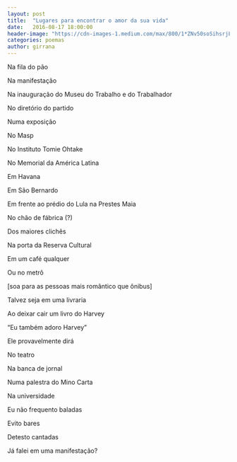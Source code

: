 ```yaml
---
layout: post
title:  "Lugares para encontrar o amor da sua vida"
date:   2016-08-17 18:00:00
header-image: "https://cdn-images-1.medium.com/max/800/1*ZNv50soSihsrjL54GHT7Hg.jpeg"
categories: poemas
author: girrana
---
```

Na fila do pão

Na manifestação

Na inauguração do Museu do Trabalho e do Trabalhador

No diretório do partido
<!--break-->


Numa exposição

No Masp

No Instituto Tomie Ohtake 

No Memorial da América Latina


Em Havana

Em São Bernardo

Em frente ao prédio do Lula na Prestes Maia

No chão de fábrica (?)


Dos maiores clichês

Na porta da Reserva Cultural

Em um café qualquer 

Ou no metrô 

 [soa para as pessoas mais romântico que ônibus]
 
 
Talvez seja em uma livraria

Ao deixar cair um livro do Harvey

 “Eu também adoro Harvey”
 
 Ele provavelmente dirá
 
 
No teatro

Na banca de jornal 

Numa palestra do Mino Carta

Na universidade


Eu não frequento baladas

Evito bares

Detesto cantadas

Já falei em uma manifestação?
